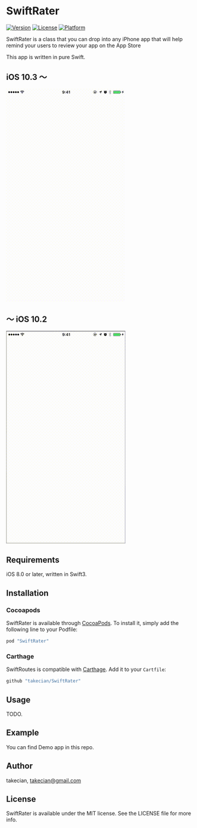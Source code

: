 # SwiftRater

[![Version](https://img.shields.io/cocoapods/v/SwiftRater.svg?style=flat)](http://cocoapods.org/pods/SwiftRater)
[![License](https://img.shields.io/cocoapods/l/SwiftRater.svg?style=flat)](http://cocoapods.org/pods/SwiftRater)
[![Platform](https://img.shields.io/cocoapods/p/SwiftRater.svg?style=flat)](http://cocoapods.org/pods/SwiftRater)

SwiftRater is a class that you can drop into any iPhone app that will help remind your users to review your app on the App Store

This app is written in pure Swift.

## iOS 10.3 〜
![SwiftRater1](./Resource/later1.gif)

## 〜 iOS 10.2
![SwiftRater2](./Resource/later2.gif)

## Requirements

iOS 8.0 or later, written in Swift3.

## Installation

### Cocoapods

SwiftRater is available through [CocoaPods](http://cocoapods.org). To install
it, simply add the following line to your Podfile:

```ruby
pod "SwiftRater"
```
### Carthage

SwiftRoutes is compatible with [Carthage](https://github.com/Carthage/Carthage). Add it to your `Cartfile`:

```ruby
github "takecian/SwiftRater"
```

## Usage

TODO.

## Example

You can find Demo app in this repo.

## Author

takecian, takecian@gmail.com

## License

SwiftRater is available under the MIT license. See the LICENSE file for more info.
